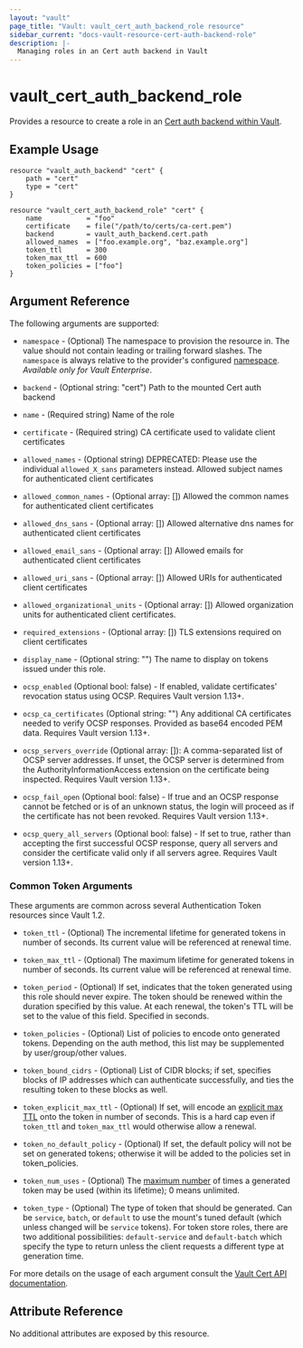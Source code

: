 ```yaml
---
layout: "vault"
page_title: "Vault: vault_cert_auth_backend_role resource"
sidebar_current: "docs-vault-resource-cert-auth-backend-role"
description: |-
  Managing roles in an Cert auth backend in Vault
---
```


# vault\_cert\_auth\_backend\_role

Provides a resource to create a role in an [Cert auth backend within Vault](https://www.vaultproject.io/docs/auth/cert.html).

## Example Usage

```hcl
resource "vault_auth_backend" "cert" {
    path = "cert"
    type = "cert"
}

resource "vault_cert_auth_backend_role" "cert" {
    name           = "foo"
    certificate    = file("/path/to/certs/ca-cert.pem")
    backend        = vault_auth_backend.cert.path
    allowed_names  = ["foo.example.org", "baz.example.org"]
    token_ttl      = 300
    token_max_ttl  = 600
    token_policies = ["foo"]
}
```

## Argument Reference

The following arguments are supported:

* `namespace` - (Optional) The namespace to provision the resource in.
  The value should not contain leading or trailing forward slashes.
  The `namespace` is always relative to the provider's configured [namespace](/docs/providers/vault/index.html#namespace).
   *Available only for Vault Enterprise*.

* `backend` - (Optional string: "cert") Path to the mounted Cert auth backend

* `name` - (Required string) Name of the role

* `certificate` - (Required string) CA certificate used to validate client certificates

* `allowed_names` - (Optional string) DEPRECATED: Please use the individual `allowed_X_sans` parameters instead. Allowed subject names for authenticated client certificates

* `allowed_common_names` - (Optional array: []) Allowed the common names for authenticated client certificates

* `allowed_dns_sans` - (Optional array: []) Allowed alternative dns names for authenticated client certificates

* `allowed_email_sans` - (Optional array: []) Allowed emails for authenticated client certificates

* `allowed_uri_sans` - (Optional array: []) Allowed URIs for authenticated client certificates

* `allowed_organizational_units` - (Optional array: []) Allowed organization units for authenticated client certificates.

* `required_extensions` - (Optional array: []) TLS extensions required on
  client certificates

* `display_name` - (Optional string: "") The name to display on tokens issued under this role.

* `ocsp_enabled` (Optional bool: false) - If enabled, validate certificates'
  revocation status using OCSP. Requires Vault version 1.13+.

* `ocsp_ca_certificates` (Optional string: "") Any additional CA certificates
  needed to verify OCSP responses. Provided as base64 encoded PEM data.
  Requires Vault version 1.13+.

* `ocsp_servers_override` (Optional array: []): A comma-separated list of OCSP
  server addresses. If unset, the OCSP server is determined from the
  AuthorityInformationAccess extension on the certificate being inspected.
  Requires Vault version 1.13+.

* `ocsp_fail_open` (Optional bool: false) - If true and an OCSP response cannot
  be fetched or is of an unknown status, the login will proceed as if the
  certificate has not been revoked.
  Requires Vault version 1.13+.

* `ocsp_query_all_servers` (Optional bool: false) - If set to true, rather than
  accepting the first successful OCSP response, query all servers and consider
  the certificate valid only if all servers agree.
  Requires Vault version 1.13+.

### Common Token Arguments

These arguments are common across several Authentication Token resources since Vault 1.2.

* `token_ttl` - (Optional) The incremental lifetime for generated tokens in number of seconds.
  Its current value will be referenced at renewal time.

* `token_max_ttl` - (Optional) The maximum lifetime for generated tokens in number of seconds.
  Its current value will be referenced at renewal time.

* `token_period` - (Optional) If set, indicates that the
  token generated using this role should never expire. The token should be renewed within the
  duration specified by this value. At each renewal, the token's TTL will be set to the
  value of this field. Specified in seconds.

* `token_policies` - (Optional) List of policies to encode onto generated tokens. Depending
  on the auth method, this list may be supplemented by user/group/other values.

* `token_bound_cidrs` - (Optional) List of CIDR blocks; if set, specifies blocks of IP
  addresses which can authenticate successfully, and ties the resulting token to these blocks
  as well.

* `token_explicit_max_ttl` - (Optional) If set, will encode an
  [explicit max TTL](https://www.vaultproject.io/docs/concepts/tokens.html#token-time-to-live-periodic-tokens-and-explicit-max-ttls)
  onto the token in number of seconds. This is a hard cap even if `token_ttl` and
  `token_max_ttl` would otherwise allow a renewal.

* `token_no_default_policy` - (Optional) If set, the default policy will not be set on
  generated tokens; otherwise it will be added to the policies set in token_policies.

* `token_num_uses` - (Optional) The [maximum number](https://www.vaultproject.io/api-docs/auth/cert#token_num_uses)
   of times a generated token may be used (within its lifetime); 0 means unlimited.

* `token_type` - (Optional) The type of token that should be generated. Can be `service`,
  `batch`, or `default` to use the mount's tuned default (which unless changed will be
  `service` tokens). For token store roles, there are two additional possibilities:
  `default-service` and `default-batch` which specify the type to return unless the client
  requests a different type at generation time.

For more details on the usage of each argument consult the [Vault Cert API documentation](https://www.vaultproject.io/api-docs/auth/cert).

## Attribute Reference

No additional attributes are exposed by this resource.
